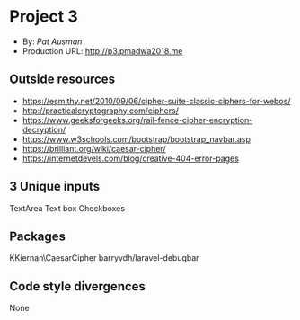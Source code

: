 # Project 3
+ By: *Pat Ausman*
+ Production URL: <http://p3.pmadwa2018.me>

## Outside resources
* https://esmithy.net/2010/09/06/cipher-suite-classic-ciphers-for-webos/
* http://practicalcryptography.com/ciphers/
* https://www.geeksforgeeks.org/rail-fence-cipher-encryption-decryption/
* https://www.w3schools.com/bootstrap/bootstrap_navbar.asp
* https://brilliant.org/wiki/caesar-cipher/
* https://internetdevels.com/blog/creative-404-error-pages

## 3 Unique inputs
TextArea
Text box
Checkboxes

## Packages
KKiernan\CaesarCipher
barryvdh/laravel-debugbar

## Code style divergences
None

